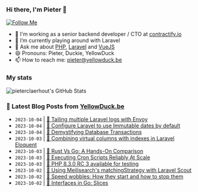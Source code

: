 ### Hi there, I'm Pieter 👋  
[![Follow Me](https://img.shields.io/github/followers/pieterclaerhout?label=Follow&style=social)](https://github.com/pieterclaerhout)

- 🏢 I'm working as a senior backend developer / CTO at [contractify.io](https://contractify.io)
- 🌱 I’m currently playing around with Laravel
- 💬 Ask me about [PHP](https://php.net), [Laravel](http://laravel.com) and [VueJS](https://vuejs.org)
- 😄 Pronouns: Pieter, Duckie, YellowDuck
- 📫 How to reach me: pieter@yellowduck.be

### My stats

![pieterclaerhout's GitHub Stats](https://github-readme-stats.vercel.app/api?username=pieterclaerhout&show_icons=true&count_private=true&line_height=40)

### 📩 Latest Blog Posts from [YellowDuck.be](https://www.yellowduck.be/)
<!-- BLOG-POST-LIST:START -->
- `2023-10-04` | [🔗 Tailing multiple Laravel logs with Envoy](https://www.yellowduck.be/posts/tailing-multiple-laravel-logs-with-envoy)  
- `2023-10-04` | [🔗 Configure Laravel to use Immutable dates by default](https://www.yellowduck.be/posts/configure-laravel-to-use-immutable-dates-by-default)  
- `2023-10-04` | [🔗 Demystifying Database Transactions](https://www.yellowduck.be/posts/demystifying-database-transactions)  
- `2023-10-03` | [🐥 Combining virtual columns with indexes in Laravel Eloquent](https://www.yellowduck.be/posts/combining-virtual-columns-with-indexes-in-laravel-eloquent)  
- `2023-10-03` | [🔗 Rust Vs Go: A Hands-On Comparison](https://www.yellowduck.be/posts/rust-vs-go-a-hands-on-comparison)  
- `2023-10-03` | [🔗 Executing Cron Scripts Reliably At Scale](https://www.yellowduck.be/posts/executing-cron-scripts-reliably-at-scale)  
- `2023-10-03` | [🔗 PHP 8.3.0 RC 3 available for testing](https://www.yellowduck.be/posts/php-8-3-0-rc-3-available-for-testing)  
- `2023-10-02` | [🐥 Using Meilisearch&#39;s matchingStrategy with Laravel Scout](https://www.yellowduck.be/posts/using-meilisearchs-matchingstrategy-with-laravel-scout)  
- `2023-10-02` | [🔗 Speed wobbles: How they start and how to stop them](https://www.yellowduck.be/posts/speed-wobbles-how-they-start-and-how-to-stop-them)  
- `2023-10-02` | [🔗 Interfaces in Go: Slices](https://www.yellowduck.be/posts/interfaces-in-go-slices)  

<!-- BLOG-POST-LIST:END -->
